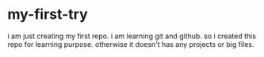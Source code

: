 # my-first-try
i am just creating my first repo. i am learning git and github. so i created this repo for learning purpose. otherwise it doesn't has any projects or big files.

